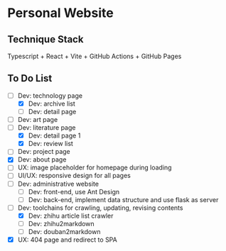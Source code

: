 # Personal Website

## Technique Stack
Typescript + React + Vite + GitHub Actions + GitHub Pages

## To Do List
- [ ] Dev: technology page
  - [x] Dev: archive list
  - [ ] Dev: detail page
- [ ] Dev: art page
- [ ] Dev: literature page
  - [x] Dev: detail page 1
  - [x] Dev: review list
- [ ] Dev: project page
- [x] Dev: about page
- [ ] UX: image placeholder for homepage during loading
- [ ] UI/UX: responsive design for all pages
- [ ] Dev: administrative website
  - [ ] Dev: front-end, use Ant Design
  - [ ] Dev: back-end, implement data structure and use flask as server
- [ ] Dev: toolchains for crawling, updating, revising contents
  - [x] Dev: zhihu article list crawler
  - [ ] Dev: zhihu2markdown
  - [ ] Dev: douban2markdown
- [x] UX: 404 page and redirect to SPA

